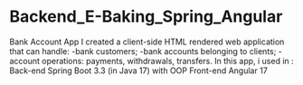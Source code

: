 # Backend_E-Baking_Spring_Angular
Bank Account App  I created a client-side HTML rendered web application that can handle: -bank customers; -bank accounts belonging to clients; -account operations: payments, withdrawals, transfers.  In this app, i used  in :   Back-end  Spring Boot 3.3 (in Java 17) with OOP   Front-end Angular 17
